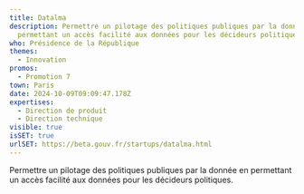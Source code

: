 ```yaml
---
title: Datalma
description: Permettre un pilotage des politiques publiques par la donnée en
  permettant un accès facilité aux données pour les décideurs politiques.
who: Présidence de la République
themes:
  - Innovation
promos:
  - Promotion 7
town: Paris
date: 2024-10-09T09:09:47.178Z
expertises:
  - Direction de produit
  - Direction technique
visible: true
isSET: true
urlSET: https://beta.gouv.fr/startups/datalma.html
---
```

Permettre un pilotage des politiques publiques par la donnée en permettant un accès facilité aux données pour les décideurs politiques.